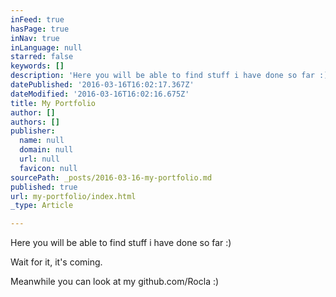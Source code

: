 ```yaml
---
inFeed: true
hasPage: true
inNav: true
inLanguage: null
starred: false
keywords: []
description: 'Here you will be able to find stuff i have done so far :)'
datePublished: '2016-03-16T16:02:17.367Z'
dateModified: '2016-03-16T16:02:16.675Z'
title: My Portfolio
author: []
authors: []
publisher:
  name: null
  domain: null
  url: null
  favicon: null
sourcePath: _posts/2016-03-16-my-portfolio.md
published: true
url: my-portfolio/index.html
_type: Article

---
```

Here you will be able to find stuff i have done so far :)

Wait for it, it's coming.

Meanwhile you can look at my github.com/Rocla :)
